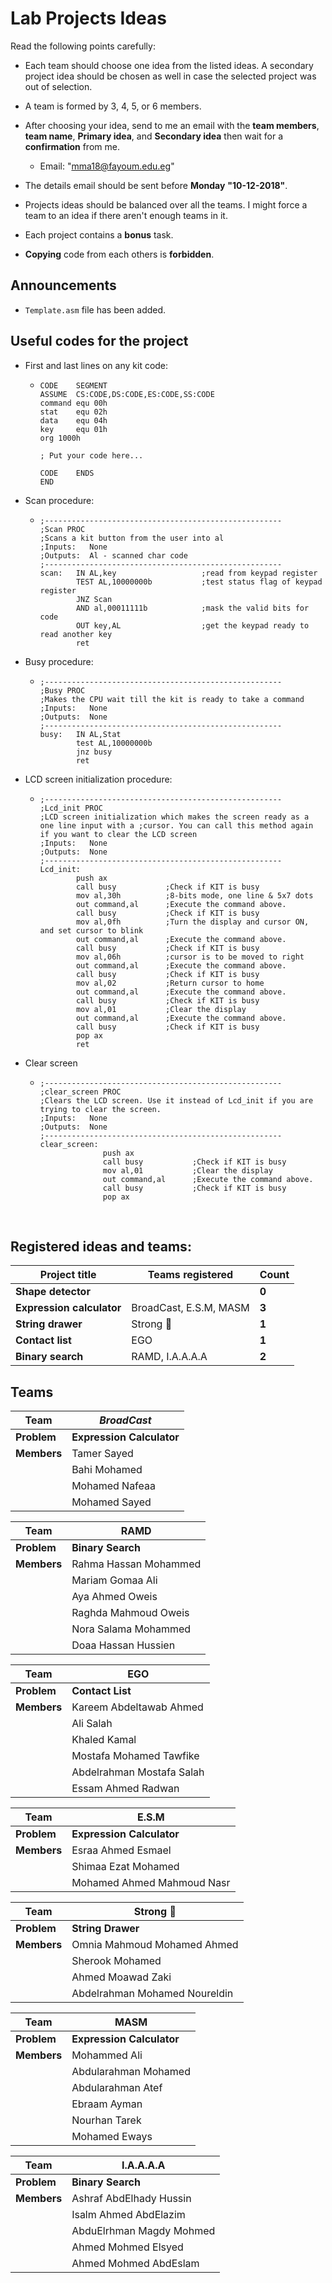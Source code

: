 # Lab Projects Ideas

Read the following points carefully:

- Each team should choose one idea from the listed ideas. A secondary project idea should be chosen as well in case the selected project was out of selection.


- A team is formed by 3, 4, 5, or 6 members.
- After choosing your idea, send to me an email with the **team members**, **team name**, **Primary idea**, and **Secondary idea** then wait for a **confirmation** from me.

  - Email: "mma18@fayoum.edu.eg"
- The details email should be sent before **Monday** **"10-12-2018"**.
- Projects ideas should be balanced over all the teams. I might force a team to an idea if there aren't enough teams in it.
- Each project contains a **bonus** task.
- **Copying** code from each others is **forbidden**.


## Announcements

- `Template.asm` file has been added.


## Useful codes for the project

- First and last lines on any kit code:

  - ```assembly
    CODE	SEGMENT
    ASSUME	CS:CODE,DS:CODE,ES:CODE,SS:CODE	
    command	equ	00h
    stat	equ 02h
    data	equ	04h
    key		equ	01h
    org 1000h

    ; Put your code here...

    CODE	ENDS
    END
    ```

- Scan procedure:

  - ```assembly
    ;-----------------------------------------------------  
    ;Scan PROC
    ;Scans a kit button from the user into al
    ;Inputs:   None
    ;Outputs:  Al - scanned char code
    ;-----------------------------------------------------	
    scan:   IN AL,key					;read from keypad register
            TEST AL,10000000b			;test status flag of keypad register
            JNZ Scan
            AND al,00011111b			;mask the valid bits for code
            OUT key,AL					;get the keypad ready to read another key
            ret
    ```

- Busy procedure:

  - ```assembly
    ;-----------------------------------------------------  
    ;Busy PROC
    ;Makes the CPU wait till the kit is ready to take a command
    ;Inputs:   None
    ;Outputs:  None
    ;-----------------------------------------------------		
    busy:   IN AL,Stat
            test AL,10000000b
            jnz busy
            ret
    ```

- LCD screen initialization procedure:

  - ```assembly
    ;-----------------------------------------------------  
    ;Lcd_init PROC
    ;LCD screen initialization which makes the screen ready as a one line input with a ;cursor. You can call this method again if you want to clear the LCD screen
    ;Inputs:   None
    ;Outputs:  None
    ;-----------------------------------------------------	
    Lcd_init:	
            push ax
            call busy      	    ;Check if KIT is busy
    		mov al,30h          ;8-bits mode, one line & 5x7 dots
    		out command,al      ;Execute the command above.
    		call busy           ;Check if KIT is busy
    		mov al,0fh          ;Turn the display and cursor ON, and set cursor to blink
    		out command,al      ;Execute the command above.
    		call busy           ;Check if KIT is busy
    		mov al,06h          ;cursor is to be moved to right
    		out command,al      ;Execute the command above.
    		call busy           ;Check if KIT is busy
    		mov al,02           ;Return cursor to home
    		out command,al      ;Execute the command above.
    		call busy           ;Check if KIT is busy
    		mov al,01           ;Clear the display
    		out command,al      ;Execute the command above.
    		call busy           ;Check if KIT is busy
    		pop ax
    		ret
    ```

- Clear screen

  - ```assembly
    ;-----------------------------------------------------  
    ;clear_screen PROC
    ;Clears the LCD screen. Use it instead of Lcd_init if you are trying to clear the screen.
    ;Inputs:   None
    ;Outputs:  None
    ;-----------------------------------------------------
    clear_screen:
                  push ax
                  call busy           ;Check if KIT is busy
                  mov al,01           ;Clear the display
                  out command,al      ;Execute the command above.
                  call busy           ;Check if KIT is busy
                  pop ax
    ```


  ​


## Registered ideas and teams:

| Project title             | Teams registered       | Count |
| ------------------------- | ---------------------- | ----- |
| **Shape detector**        |                        | **0** |
| **Expression calculator** | BroadCast, E.S.M, MASM | **3** |
| **String drawer**         | Strong 🤘               | **1** |
| **Contact list**          | EGO                    | **1** |
| **Binary search**         | RAMD, I.A.A.A.A        | **2** |



## Teams

| Team        | *BroadCast*               |
| ----------- | ------------------------- |
| **Problem** | **Expression Calculator** |
| **Members** | Tamer Sayed               |
|             | Bahi Mohamed              |
|             | Mohamed Nafeaa            |
|             | Mohamed Sayed             |


| Team        | RAMD                  |
| ----------- | --------------------- |
| **Problem** | **Binary Search**     |
| **Members** | Rahma Hassan Mohammed |
|             | Mariam Gomaa Ali      |
|             | Aya Ahmed Oweis       |
|             | Raghda Mahmoud Oweis  |
|             | Nora Salama Mohammed  |
|             | Doaa Hassan Hussien   |

| Team        | EGO                       |
| ----------- | ------------------------- |
| **Problem** | **Contact List**          |
| **Members** | Kareem Abdeltawab Ahmed   |
|             | Ali Salah                 |
|             | Khaled Kamal              |
|             | Mostafa Mohamed Tawfike   |
|             | Abdelrahman Mostafa Salah |
|             | Essam Ahmed Radwan        |

| Team        | E.S.M                      |
| ----------- | -------------------------- |
| **Problem** | **Expression Calculator**  |
| **Members** | Esraa Ahmed Esmael         |
|             | Shimaa Ezat Mohamed        |
|             | Mohamed Ahmed Mahmoud Nasr |

| Team        | Strong 🤘                      |
| ----------- | ----------------------------- |
| **Problem** | **String Drawer**             |
| **Members** | Omnia Mahmoud Mohamed Ahmed   |
|             | Sherook Mohamed               |
|             | Ahmed Moawad Zaki             |
|             | Abdelrahman Mohamed Noureldin |

| Team        | MASM                      |
| ----------- | ------------------------- |
| **Problem** | **Expression Calculator** |
| **Members** | Mohammed Ali              |
|             | Abdularahman Mohamed      |
|             | Abdularahman Atef         |
|             | Ebraam Ayman              |
|             | Nourhan Tarek             |
|             | Mohamed Eways             |

| Team        | I.A.A.A.A                |
| ----------- | ------------------------ |
| **Problem** | **Binary Search**        |
| **Members** | Ashraf AbdElhady Hussin  |
|             | Isalm Ahmed AbdElazim    |
|             | AbduElrhman Magdy Mohmed |
|             | Ahmed Mohmed Elsyed      |
|             | Ahmed Mohmed AbdEslam    |